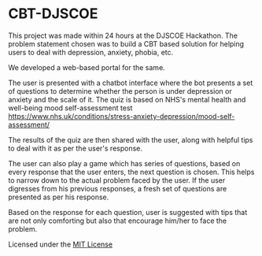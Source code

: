# CBT-DJSCOE

This project was made within 24 hours at the DJSCOE Hackathon.
The problem statement chosen was to build a CBT based solution for helping users to deal with depression, anxiety, phobia, etc.

We developed a web-based portal for the same.

The user is presented with a chatbot interface where the bot presents a set of questions to determine whether the person is under depression or anxiety and the scale of it.
The quiz is based on NHS's mental health and well-being mood self-assessment test 
https://www.nhs.uk/conditions/stress-anxiety-depression/mood-self-assessment/

The results of the quiz are then shared with the user, along with helpful tips to deal with it as per the user's response.

The user can also play a game which has series of questions, based on every response that the user enters, the next question is chosen. This helps to narrow down to the actual problem faced by the user. If the user digresses from his previous responses, a fresh set of questions are presented as per his response. 

Based on the response for each question, user is suggested with tips that are not only comforting but also that encourage him/her to face the problem.






Licensed under the [MIT License](LICENSE) 
